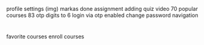 
profile settings (img)
markas done assignment
adding quiz video 70
popular courses 83
otp digits to 6
login via otp enabled
change password navigation

#
favorite courses
enroll courses